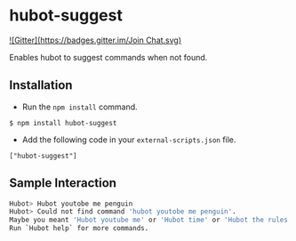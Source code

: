 hubot-suggest
=============
[![Gitter](https://badges.gitter.im/Join Chat.svg)](https://gitter.im/hassaku/hubot-suggest?utm_source=badge&utm_medium=badge&utm_campaign=pr-badge&utm_content=badge)

Enables hubot to suggest commands when not found.

## Installation

* Run the `npm install` command.

```
$ npm install hubot-suggest
```

* Add the following code in your `external-scripts.json` file.

```
["hubot-suggest"]
```

## Sample Interaction

```sh
Hubot> Hubot youtobe me penguin
Hubot> Could not find command 'hubot youtobe me penguin'.
Maybe you meant 'Hubot youtube me' or 'Hubot time' or 'Hubot the rules'.
Run `Hubot help` for more commands.
```
